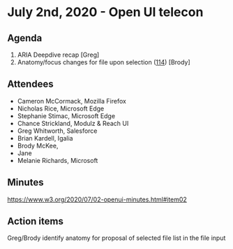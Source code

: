 # July 2nd, 2020 - Open UI telecon

## Agenda

1. ARIA Deepdive recap [Greg]
2. Anatomy/focus changes for file upon selection ([114](https://github.com/WICG/open-ui/issues/114#issuecomment-651418262)) [Brody]

## Attendees
* Cameron McCormack, Mozilla Firefox
* Nicholas Rice, Microsoft Edge
* Stephanie Stimac, Microsoft Edge
* Chance Strickland, Modulz & Reach UI
* Greg Whitworth, Salesforce
* Brian Kardell, Igalia
* Brody McKee, 
* Jane
* Melanie Richards, Microsoft

## Minutes
https://www.w3.org/2020/07/02-openui-minutes.html#item02

## Action items
Greg/Brody identify anatomy for proposal of selected file list in the file input
